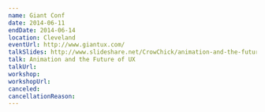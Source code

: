 ```yaml
---
name: Giant Conf
date: 2014-06-11
endDate: 2014-06-14
location: Cleveland
eventUrl: http://www.giantux.com/
talkSlides: http://www.slideshare.net/CrowChick/animation-and-the-future-of-ux-33573726
talk: Animation and the Future of UX
talkUrl:
workshop:
workshopUrl:
canceled:
cancellationReason:
---
```

